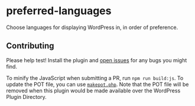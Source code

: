 # preferred-languages

Choose languages for displaying WordPress in, in order of preference.

## Contributing

Please help test! Install the plugin and [open issues](https://github.com/swissspidy/preferred-languages/issues) for any bugs you might find.

To minify the JavaScript when submitting a PR, run `npm run build:js`. To update the POT file, you can use [`makepot.php`](https://github.com/ocean90/wp-i18n-tools). Note that the POT file will be removed when this plugin would be made available over the WordPress Plugin Directory.